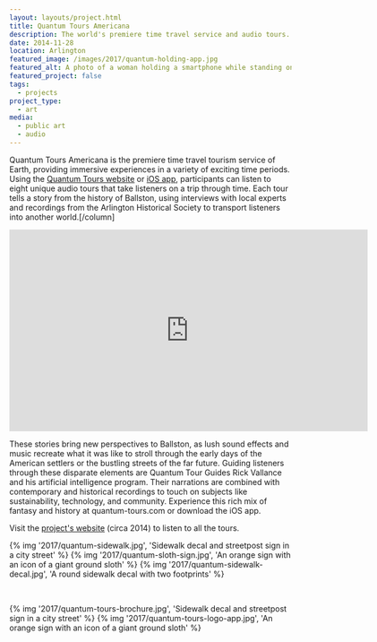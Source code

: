 ```yaml
---
layout: layouts/project.html
title: Quantum Tours Americana
description: The world's premiere time travel service and audio tours.
date: 2014-11-28
location: Arlington
featured_image: /images/2017/quantum-holding-app.jpg
featured_alt: A photo of a woman holding a smartphone while standing on a round sidewalk decal.
featured_project: false
tags: 
  - projects
project_type: 
  - art
media:
  - public art
  - audio
---
```


Quantum Tours Americana is the premiere time travel tourism service of Earth, providing immersive experiences in a variety of exciting time periods. Using the [Quantum Tours website](http://quantum-tours.com/) or [iOS app](https://itunes.apple.com/us/app/quantum-tours-americana/id893738818?mt=8&ign-mpt=uo%3D4), participants can listen to eight unique audio tours that take listeners on a trip through time. Each tour tells a story from the history of Ballston, using interviews with local experts and recordings from the Arlington Historical Society to transport listeners into another world.\[/column\]

<iframe src="https://player.vimeo.com/video/116565364?h=6003ad58fd&byline=0&portrait=0" width="640" height="360" frameborder="0" allow="autoplay; fullscreen; picture-in-picture" allowfullscreen></iframe>

These stories bring new perspectives to Ballston, as lush sound effects and music recreate what it was like to stroll through the early days of the American settlers or the bustling streets of the far future. Guiding listeners through these disparate elements are Quantum Tour Guides Rick Vallance and his artificial intelligence program. Their narrations are combined with contemporary and historical recordings to touch on subjects like sustainability, technology, and community. Experience this rich mix of fantasy and history at quantum-tours.com or download the iOS app.

Visit the [project's website](https://quantum-tours.netlify.app/) \(circa 2014\) to listen to all the tours.

<div class="gallery single-row">
	{% img '2017/quantum-sidewalk.jpg', 'Sidewalk decal and streetpost sign in a city street' %}
	{% img '2017/quantum-sloth-sign.jpg', 'An orange sign with an icon of a giant ground sloth' %}
	{% img '2017/quantum-sidewalk-decal.jpg', 'A round sidewalk decal with two footprints' %}
</div>

 

<div class="gallery duo">
	{% img '2017/quantum-tours-brochure.jpg', 'Sidewalk decal and streetpost sign in a city street' %}
	{% img '2017/quantum-tours-logo-app.jpg', 'An orange sign with an icon of a giant ground sloth' %}
</div>
